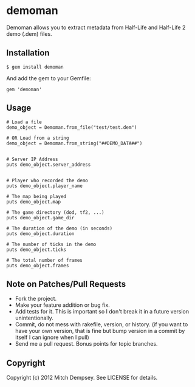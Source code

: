 # demoman

Demoman allows you to extract metadata from Half-Life and Half-Life 2 demo (.dem) files.

## Installation

    $ gem install demoman


And add the gem to your Gemfile:

    gem 'demoman'


## Usage


    # Load a file
    demo_object = Demoman.from_file("test/test.dem")

    # OR Load from a string
    demo_object = Demoman.from_string("##DEMO_DATA##")


    # Server IP Address
    puts demo_object.server_address


    # Player who recorded the demo
    puts demo_object.player_name

    # The map being played
    puts demo_object.map

    # The game directory (dod, tf2, ...)
    puts demo_object.game_dir

    # The duration of the demo (in seconds)
    puts demo_object.duration

    # The number of ticks in the demo
    puts demo_object.ticks

    # The total number of frames
    puts demo_object.frames

</pre>


## Note on Patches/Pull Requests
 
* Fork the project.
* Make your feature addition or bug fix.
* Add tests for it. This is important so I don't break it in a
  future version unintentionally.
* Commit, do not mess with rakefile, version, or history.
  (if you want to have your own version, that is fine but bump version in a commit by itself I can ignore when I pull)
* Send me a pull request. Bonus points for topic branches.

## Copyright

Copyright (c) 2012 Mitch Dempsey. See LICENSE for details.

